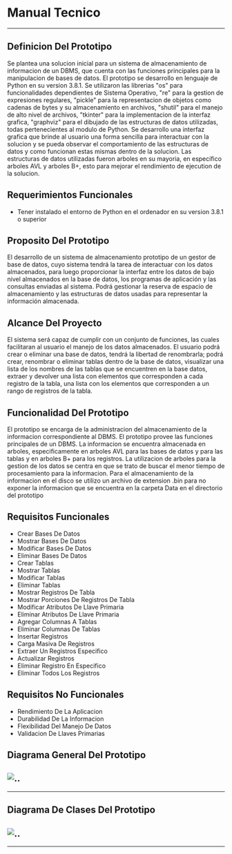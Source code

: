 # Manual Tecnico
---

## Definicion Del Prototipo
Se plantea una solucion inicial para un sistema de almacenamiento de informacion 
de un DBMS, que cuenta con las funciones principales para la manipulacion de bases de datos.
El prototipo se desarrollo en lenguaje de Python en su version 3.8.1. Se utilizaron las librerias
"os" para funcionalidades dependientes de Sistema Operativo, "re" para la gestion de expresiones regulares, "pickle" para la representacion de objetos como cadenas de bytes y su almacenamiento en archivos, "shutil" para el manejo de alto nivel de archivos, "tkinter" para la implementacion de la interfaz grafica, "graphviz" para el dibujado de las estructuras de datos utilizadas, todas pertenecientes al modulo de Python. Se desarrollo una interfaz grafica que brinde al usuario una 
forma sencilla para interactuar con la solucion y se pueda observar el comportamiento de las 
estructuras de datos y como funcionan estas mismas dentro de la solucion. Las estructuras de datos utilizadas fueron arboles en su mayoria, en especifico arboles AVL y arboles B+, esto para mejorar el rendimiento de ejecution de la solucion.

## Requerimientos Funcionales
* Tener instalado el entorno de Python en el ordenador en su version 3.8.1 o superior

## Proposito Del Prototipo
El desarrollo de un sistema de almacenamiento prototipo de un gestor de base de datos, 
cuyo sistema tendrá la tarea de interactuar con los datos almacenados, 
para luego proporcionar la interfaz entre los datos de bajo nivel almacenados 
en la base de datos, los programas de aplicación y las consultas enviadas al sistema. 
Podrá gestionar la reserva de espacio de almacenamiento y las estructuras de datos
usadas para representar la información almacenada.

## Alcance Del Proyecto
El sistema será capaz de cumplir con un conjunto de funciones, las cuales facilitaran 
al usuario el manejo de los datos almacenados. El usuario podrá crear o eliminar una 
base de datos, tendrá la libertad de renombrarla; podrá crear, renombrar o eliminar 
tablas dentro de la base de datos, visualizar una lista de los nombres de las tablas 
que se encuentren en la base datos, extraer y devolver una lista con elementos que 
corresponden a cada registro de la tabla, una lista con los elementos que corresponden 
a un rango de registros de la tabla.

## Funcionalidad Del Prototipo
El prototipo se encarga de la administracion del almacenamiento de la 
informacion correspondiente al DBMS. El prototipo provee las funciones 
principales de un DBMS. La informacion se encuentra almacenada en arboles,
especificamente en arboles AVL para las bases de datos y para las tablas 
y en arboles B+ para los registros. La utilizacion de arboles para la 
gestion de los datos se centra en que se trato de buscar el menor tiempo 
de procesamiento para la informacion. Para el almacenamiento de la informacion 
en el disco se utilizo un archivo de extension .bin para no exponer la informacion
que se encuentra en la carpeta Data en el directorio del prototipo

## Requisitos Funcionales
* Crear Bases De Datos
* Mostrar Bases De Datos
* Modificar Bases De Datos
* Eliminar Bases De Datos
* Crear Tablas
* Mostrar Tablas
* Modificar Tablas
* Eliminar Tablas
* Mostrar Registros De Tabla
* Mostrar Porciones De Registros De Tabla
* Modificar Atributos De Llave Primaria
* Eliminar Atributos De Llave Primaria
* Agregar Columnas A Tablas
* Eliminar Columnas De Tablas
* Insertar Registros
* Carga Masiva De Registros
* Extraer Un Registros Especifico
* Actualizar Registros
* Eliminar Registro En Especifico
* Eliminar Todos Los Registros

## Requisitos No Funcionales
* Rendimiento De La Aplicacion
* Durabilidad De La Informacion
* Flexibilidad Del Manejo De Datos
* Validacion De Llaves Primarias

## Diagrama General Del Prototipo
![..](https://github.com/tytusdb/tytus/blob/main/storage/team13/images/Arquitectura.png)
---
---

## Diagrama De Clases Del Prototipo
![..](https://github.com/tytusdb/tytus/blob/main/storage/team13/images/Diagrama%20De%20Clases.png)
---
---





